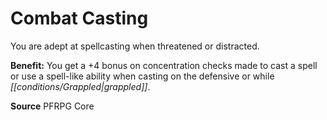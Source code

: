 ﻿---
cssclass: [feats]

---
# Combat Casting

You are adept at spellcasting when threatened or distracted.

**Benefit:** You get a +4 bonus on concentration checks made to cast a spell or use a spell-like ability when casting on the defensive or while _[[conditions/Grappled|grappled]]_.

**Source** PFRPG Core